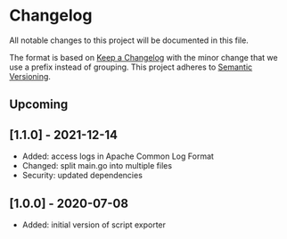 # Changelog
All notable changes to this project will be documented in this file.

The format is based on [Keep a Changelog](https://keepachangelog.com/en/1.0.0/) with the minor change that we use a prefix instead of grouping.
This project adheres to [Semantic Versioning](https://semver.org/spec/v2.0.0.html).

## Upcoming

## [1.1.0] - 2021-12-14
- Added: access logs in Apache Common Log Format
- Changed: split main.go into multiple files
- Security: updated dependencies

## [1.0.0] - 2020-07-08
- Added: initial version of script exporter
